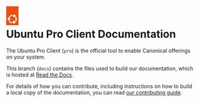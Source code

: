 <h1>
  <a href="https://ubuntu.com/pro" target="_blank">
    <img src="./docs/_static/circle_of_friends.png" width="33"/>
  </a>
  <br>
  Ubuntu Pro Client Documentation
</h1>

The Ubuntu Pro Client (`pro`) is the official tool to enable Canonical
offerings on your system.

This branch (`docs`) contains the files used to build our documentation,
which is hosted at [Read the Docs](https://canonical-ubuntu-pro-client.readthedocs-hosted.com/).

For details of how you can contribute, including instructions on how to build
a local copy of the documentation, you can read
[our contributing guide](https://github.com/canonical/ubuntu-pro-client/blob/docs/CONTRIBUTING.md).

